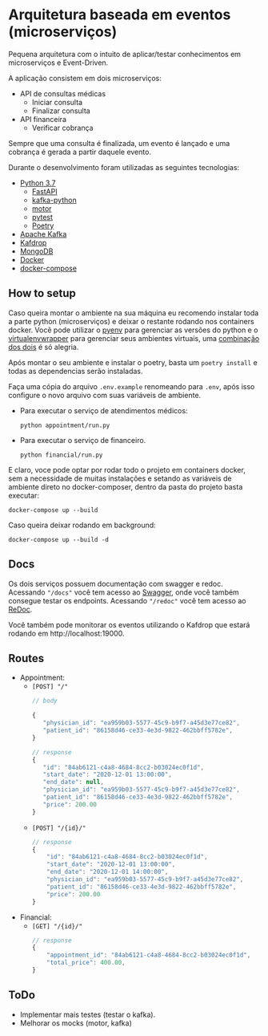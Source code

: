 # Arquitetura baseada em eventos (microserviços)

Pequena arquitetura com o intuito de aplicar/testar conhecimentos em microserviços e Event-Driven.

A aplicação consistem em dois microserviços:
 - API de consultas médicas
   - Iniciar consulta
   - Finalizar consulta
 - API financeira
   - Verificar cobrança

Sempre que uma consulta é finalizada, um evento é lançado e uma cobrança é gerada a partir daquele evento.

Durante o desenvolvimento foram utilizadas as seguintes tecnologias:
 - [Python 3.7](https://www.python.org/downloads/release/python-379/)
   - [FastAPI](https://fastapi.tiangolo.com/)
   - [kafka-python](https://pypi.org/project/kafka-python/)
   - [motor](https://motor.readthedocs.io/en/stable/)
   - [pytest](https://docs.pytest.org/en/6.2.x/)
   - [Poetry](https://python-poetry.org/)
 - [Apache Kafka](https://kafka.apache.org/)
 - [Kafdrop](https://github.com/obsidiandynamics/kafdrop)
 - [MongoDB](https://www.mongodb.com/)
 - [Docker](https://www.docker.com/)
 - [docker-compose](https://docs.docker.com/compose/)

## How to setup

Caso queira montar o ambiente na sua máquina eu recomendo instalar toda a parte python (microserviços) e deixar o restante rodando nos containers docker. Você pode utilizar o [pyenv](https://github.com/pyenv/pyenv) para gerenciar as versões do python e o [virtualenvwrapper](https://virtualenvwrapper.readthedocs.io/en/latest/) para gerenciar seus ambientes virtuais, uma [combinação dos dois](https://github.com/pyenv/pyenv-virtualenvwrapper) é só alegria.

Após montar o seu ambiente e instalar o poetry, basta um `poetry install` e todas as dependencias serão instaladas.

Faça uma cópia do arquivo `.env.example` renomeando para `.env`, após isso configure o novo arquivo com suas variáveis de ambiente.

 - Para executar o serviço de atendimentos médicos:
   ```
   python appointment/run.py
   ``` 
 - Para executar o serviço de financeiro.
   ```
   python financial/run.py
   ```

E claro, voce pode optar por rodar todo o projeto em containers docker, sem a necessidade de muitas instalações e setando as variáveis de ambiente direto no docker-composer, dentro da pasta do projeto basta executar:
```
docker-compose up --build
```
Caso queira deixar rodando em background:
```
docker-compose up --build -d
```

## Docs

Os dois serviços possuem documentação com swagger e redoc.
Acessando `"/docs"` você tem acesso ao [Swagger](https://swagger.io/), onde você também consegue testar os endpoints.
Acessando `"/redoc"` você tem acesso ao [ReDoc](https://github.com/Redocly/redoc).

Você também pode monitorar os eventos utilizando o Kafdrop que estará rodando em http://localhost:19000.


## Routes

 - Appointment:
   - `[POST] "/"`
     ```javascript
     // body

     {
        "physician_id": "ea959b03-5577-45c9-b9f7-a45d3e77ce82",
        "patient_id": "86158d46-ce33-4e3d-9822-462bbff5782e",
     }

     // response
     {
        "id": "84ab6121-c4a8-4684-8cc2-b03024ec0f1d",
        "start_date": "2020-12-01 13:00:00",
        "end_date": null,
        "physician_id": "ea959b03-5577-45c9-b9f7-a45d3e77ce82",
        "patient_id": "86158d46-ce33-4e3d-9822-462bbff5782e",
        "price": 200.00
     }
     ```
    - `[POST] "/{id}/"`
        ```javascript
        // response
        {
            "id": "84ab6121-c4a8-4684-8cc2-b03024ec0f1d",
            "start_date": "2020-12-01 13:00:00",
            "end_date": "2020-12-01 14:00:00",
            "physician_id": "ea959b03-5577-45c9-b9f7-a45d3e77ce82",
            "patient_id": "86158d46-ce33-4e3d-9822-462bbff5782e",
            "price": 200.00
        }
        ```
 - Financial:
   - `[GET] "/{id}/"`
        ```javascript
        // response
        {
            "appointment_id": "84ab6121-c4a8-4684-8cc2-b03024ec0f1d",
            "total_price": 400.00,
        }

        ```

## ToDo
 - Implementar mais testes (testar o kafka).
 - Melhorar os mocks (motor, kafka)
